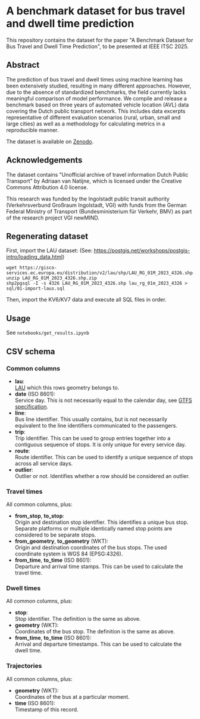 # A benchmark dataset for bus travel and dwell time prediction

This repository contains the dataset for the paper "A Benchmark Dataset for Bus Travel and Dwell Time Prediction", to be presented at IEEE ITSC 2025.

## Abstract

The prediction of bus travel and dwell times using machine learning has been extensively studied, resulting in many different approaches. However, due to the absence of standardized benchmarks, the field currently lacks meaningful comparison of model performance. We compile and release a benchmark based on three years of automated vehicle location (AVL) data covering the Dutch public transport network. This includes data excerpts representative of different evaluation scenarios (rural, urban, small and large cities) as well as a methodology for calculating metrics in a reproducible manner.

The dataset is available on [Zenodo](https://zenodo.org/records/15839004).

## Acknowledgements

The dataset contains "Unofficial archive of travel information Dutch Public Transport" by Adriaan van Natijne, which is licensed under the Creative Commons Attribution 4.0 license.

This research was funded by the Ingolstadt public transit authority (Verkehrsverbund Großraum Ingolstadt, VGI) with funds from the German Federal Ministry of Transport (Bundesministerium für Verkehr, BMV) as part of the research project VGI newMIND.

## Regenerating dataset

First, import the LAU dataset:
(See: https://postgis.net/workshops/postgis-intro/loading_data.html)
```
wget https://gisco-services.ec.europa.eu/distribution/v2/lau/shp/LAU_RG_01M_2023_4326.shp.zip
unzip LAU_RG_01M_2023_4326.shp.zip
shp2pgsql -I -s 4326 LAU_RG_01M_2023_4326.shp lau_rg_01m_2023_4326 > sql/01-import-laus.sql
```

Then, import the KV6/KV7 data and execute all SQL files in order.

## Usage

See `notebooks/get_results.ipynb`

## CSV schema

### Common columns

* **lau**:   
    [LAU](https://ec.europa.eu/eurostat/web/gisco/geodata/reference-data/administrative-units-statistical-units/lau) which this rows geometry belongs to.
* **date** (ISO 8601):  
    Service day. This is not necessarily equal to the calendar day, see [GTFS specification](https://gtfs.org/documentation/schedule/reference/).
* **line**:  
    Bus line identifier. This usually contains, but is not necessarily equivalent to the line identifiers communicated to the passengers.
* **trip**:  
    Trip identifier. This can be used to group entries together into a contiguous sequence of stops. It is only unique for every service day.
* **route**:  
    Route identifier. This can be used to identify a unique sequence of stops across all service days.
* **outlier**:  
    Outlier or not. Identifies whether a row should be considered an outlier.

### Travel times

All common columns, plus:
* **from_stop**, **to_stop**:  
    Origin and destination stop identifier. This identifies a unique bus stop. Separate platforms or multiple identically named stop points are considered to be separate stops.  
* **from_geometry**, **to_geometry** (WKT):  
    Origin and destination coordinates of the bus stops. The used coordinate system is WGS 84 (EPSG:4326).
* **from_time**, **to_time** (ISO 8601):  
    Departure and arrival time stamps. This can be used to calculate the travel time.

### Dwell times

All common columns, plus:
* **stop**:  
    Stop identifier. The definition is the same as above.  
* **geometry** (WKT):  
    Coordinates of the bus stop. The definition is the same as above.
* **from_time**, **to_time** (ISO 8601):  
    Arrival and departure timestamps. This can be used to calculate the dwell time.

### Trajectories

All common columns, plus:
* **geometry** (WKT):  
    Coordinates of the bus at a particular moment.
* **time** (ISO 8601):  
    Timestamp of this record.
